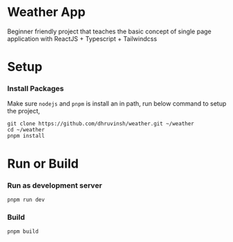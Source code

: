 # Weather App

Beginner friendly project that teaches the basic concept of single page application with ReactJS + Typescript + Tailwindcss

# Setup

### Install Packages

Make sure `nodejs` and `pnpm` is install an in path, run below command to setup the project,

```console
git clone https://github.com/dhruvinsh/weather.git ~/weather
cd ~/weather
pnpm install
```

# Run or Build

### Run as development server

```console
pnpm run dev
```

### Build

```console
pnpm build
```

